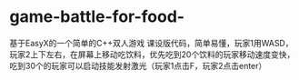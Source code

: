 # game-battle-for-food-
基于EasyX的一个简单的C++双人游戏
课设版代码，简单易懂，玩家1用WASD，玩家2上下左右，在屏幕上移动吃饮料，优先吃到20个饮料的玩家移动速度变快，吃到30个的玩家可以启动技能发射激光（玩家1点击F，玩家2点击enter）
